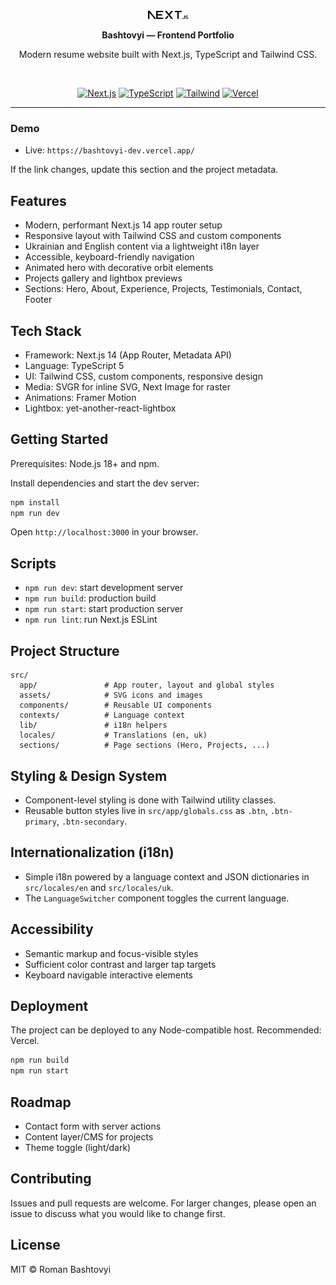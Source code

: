 <div align="center">

<img src="public/next.svg" alt="logo" width="64" />

<b>Bashtovyi — Frontend Portfolio</b>

Modern resume website built with Next.js, TypeScript and Tailwind CSS.

<br/>

<a href="https://nextjs.org/"><img src="https://img.shields.io/badge/Next.js-14-000?logo=nextdotjs" alt="Next.js" /></a>
<a href="https://www.typescriptlang.org/"><img src="https://img.shields.io/badge/TypeScript-5-3178C6?logo=typescript&logoColor=white" alt="TypeScript" /></a>
<a href="https://tailwindcss.com/"><img src="https://img.shields.io/badge/Tailwind%20CSS-3-38B2AC?logo=tailwindcss&logoColor=white" alt="Tailwind" /></a>
<a href="https://vercel.com/"><img src="https://img.shields.io/badge/Deploy-Vercel-000?logo=vercel" alt="Vercel" /></a>

</div>

---

### Demo

- Live: `https://bashtovyi-dev.vercel.app/`

If the link changes, update this section and the project metadata.

## Features

- Modern, performant Next.js 14 app router setup
- Responsive layout with Tailwind CSS and custom components
- Ukrainian and English content via a lightweight i18n layer
- Accessible, keyboard-friendly navigation
- Animated hero with decorative orbit elements
- Projects gallery and lightbox previews
- Sections: Hero, About, Experience, Projects, Testimonials, Contact, Footer

## Tech Stack

- Framework: Next.js 14 (App Router, Metadata API)
- Language: TypeScript 5
- UI: Tailwind CSS, custom components, responsive design
- Media: SVGR for inline SVG, Next Image for raster
- Animations: Framer Motion
- Lightbox: yet-another-react-lightbox

## Getting Started

Prerequisites: Node.js 18+ and npm.

Install dependencies and start the dev server:

```bash
npm install
npm run dev
```

Open `http://localhost:3000` in your browser.

## Scripts

- `npm run dev`: start development server
- `npm run build`: production build
- `npm run start`: start production server
- `npm run lint`: run Next.js ESLint

## Project Structure

```text
src/
  app/               # App router, layout and global styles
  assets/            # SVG icons and images
  components/        # Reusable UI components
  contexts/          # Language context
  lib/               # i18n helpers
  locales/           # Translations (en, uk)
  sections/          # Page sections (Hero, Projects, ...)
```

## Styling & Design System

- Component-level styling is done with Tailwind utility classes.
- Reusable button styles live in `src/app/globals.css` as `.btn`, `.btn-primary`, `.btn-secondary`.

## Internationalization (i18n)

- Simple i18n powered by a language context and JSON dictionaries in `src/locales/en` and `src/locales/uk`.
- The `LanguageSwitcher` component toggles the current language.

## Accessibility

- Semantic markup and focus-visible styles
- Sufficient color contrast and larger tap targets
- Keyboard navigable interactive elements

## Deployment

The project can be deployed to any Node-compatible host. Recommended: Vercel.

```bash
npm run build
npm run start
```

## Roadmap

- Contact form with server actions
- Content layer/CMS for projects
- Theme toggle (light/dark)

## Contributing

Issues and pull requests are welcome. For larger changes, please open an issue to discuss what you would like to change first.

## License

MIT © Roman Bashtovyi
